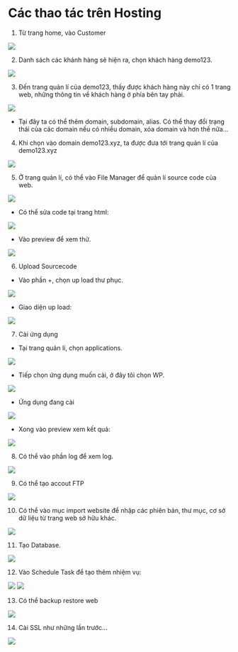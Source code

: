 # Các thao tác trên Hosting
1. Từ trang home, vào Customer

<img src="image/1.PNG">

2. Danh sách các khánh hàng sẽ hiện ra, chọn khách hàng demo123.

<img src="image/2.PNG">

3. Đến trang quản lí của demo123, thấy được khách hàng này chỉ có 1 trang web, những thông tin về khách hàng ở phía bên tay phải.

<img src="image/4.PNG">

- Tại đây ta có thể thêm domain, subdomain, alias. Có thể thay đổi trạng thái của các domain nếu có nhiều domain, xóa domain và hơn thế nữa...
4. Khi chọn vào domain demo123.xyz, ta được đưa tới trang quản lí của demo123.xyz

<img src="image/3.PNG">

5. Ở trang quản lí, có thể vào File Manager để quản lí source code của web.

<img src="image/5.PNG">

- Có thể sửa code tại trang html:

<img src="image/6.PNG">

- Vào preview để xem thử.

<img src="image/7.PNG">

6. Upload Sourcecode
- Vào phần +, chọn up load thư phục.

<img src="image/8.PNG">

- Giao diện up load:

<img src="image/9.PNG">

7. Cài ứng dụng

- Tại trang quản lí, chọn applications.

<img src="image/10.PNG">

- Tiếp chọn ứng dụng muốn cài, ở đây tôi chọn WP.

<img src="image/11.PNG">

- Ứng dụng đang cài

<img src="image/12.PNG">

- Xong vào preview xem kết quả: 

<img src="image/13.PNG">

8. Có thể vào phần log để xem log.

<img src="image/14.PNG">

9. Có thể tạo accout FTP

<img src="image/15.PNG">

10. Có thể vào mục import website để nhập các phiên bản, thư mục, cơ sở dữ liệu từ trang web sở hữu khác.

<img src="image/16.PNG">

11. Tạo Database.

<img src="image/17.PNG">

12. Vào Schedule Task để tạo thêm nhiệm vụ:

<img src="image/18.PNG">

<img src="image/19.PNG">

13. Có thể backup restore web

<img src="image/20.PNG">

14. Cài SSL như những lần trước...

<img src="image/21.PNG">